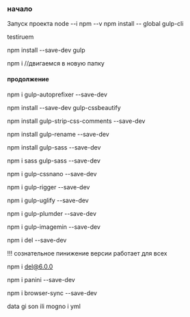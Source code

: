 ### начало
Запуск проекта
node --i
npm --v
npm install -- global gulp-cli

testiruem

npm install --save-dev gulp

npm i //двигаемся в новую папку
#### продолжение
npm i gulp-autoprefixer --save-dev

npm install --save-dev gulp-cssbeautify

npm install gulp-strip-css-comments --save-dev

npm install gulp-rename --save-dev

npm install gulp-sass --save-dev

npm i sass gulp-sass --save-dev

npm i gulp-cssnano --save-dev

npm i gulp-rigger --save-dev

npm i gulp-uglify --save-dev

npm i gulp-plumder --save-dev

npm i gulp-imagemin --save-dev

npm i del --save-dev

!!! сознательное пинижение версии  работает для всех

npm i del@6.0.0

npm i panini --save-dev

npm i browser-sync --save-dev

data gi son ili mogno i yml

